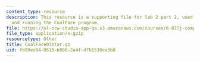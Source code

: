 ```yaml
---
content_type: resource
description: This resource is a supporting file for lab 2 part 2, used installing
  and running the CoalFace program.
file: https://ol-ocw-studio-app-qa.s3.amazonaws.com/courses/6-877j-computational-evolutionary-biology-fall-2005/fb59ee040610b0862a4fd7b1510ea3b8_CoalFace03btar.gz
file_type: application/x-gzip
resourcetype: Other
title: CoalFace03btar.gz
uid: fb59ee04-0610-b086-2a4f-d7b1510ea3b8
---
```

